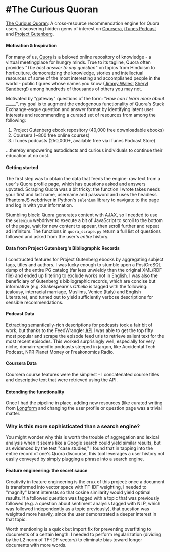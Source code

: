 #The Curious Quoran
==============

[The Curious Quoran](www.curiousquoran.com): A cross-resource recommendation engine for Quora users, discovering hidden gems of interest on [Coursera](https://coursera.org), [iTunes Podcast](https://www.apple.com/itunes/podcasts/discover/) and [Project Gutenberg](https://www.gutenberg.org/). 


#### Motivation & Inspiration

For many of us, [Quora](http://www.quora.com) is a beloved online repository of knowledge - a virtual meetingplace for hungry minds. True to its tagline, Quora often provides *"The best answer to any question"* on topics from Hinduism to horticulture, democratizing the knowledge, stories and intellectual resources of some of the most interesting and accomplished people in the world - public figures whose names you know ([Jimmy Wales!](http://www.quora.com/Jimmy-Wales) [Sheryl Sandberg!](http://www.quora.com/Sheryl-Sandberg)) among hundreds of thousands of others you may not.

Motivated by "gateway" questions of the form: "*How can I learn more about _____*", my goal is to augment the endogenous functionality of Quora's Stack Exchange-esque question and answer format by identifying latent user interests and recommending a curated set of resources from among the following: 

1. Project Gutenberg ebook repository (40,000 free downloadable ebooks)
2. Coursera (~800 free online courses)
3. iTunes podcasts (250,000+, available free via iTunes Podcast Store)

...thereby empowering autodidacts and curious individuals to continue their education at no cost.

#### Getting started

The first step was to obtain the data that feeds the engine: raw text from a user's Quora profile page, which has questions asked and answers upvoted. Scraping Quora was a bit tricky: the function I wrote takes needs your first and last name, username and password and uses the headless PhantomJS webdriver in Python's `selenium` library to navigate to the page and log in with your information. 

Stumbling block: Quora generates content with AJAX, so I needed to use the `selenium` webdriver to execute a bit of JavaScript to scroll to the bottom of the page, wait for new content to appear, then scroll further and repeat ad infinitum. The functions in `quora_scrape.py` return a full list of questions followed and asked from the user's *entire* history.

#### Data from Project Gutenberg's Bibliographic Records

I constructed features for Project Gutenberg ebooks by aggregating subject tags, titles and authors. I was lucky enough to stumble upon a PostGreSQL dump of the entire PG catalog (far less unwieldy than the original XML/RDF file) and ended up filtering to exclude works not in English. I was also the beneficiary of Gutenberg's bibliographic records, which are concise but informative (e.g. Shakespeare's *Othello* is tagged with the following: jealousy, interracial marriage, Muslims, Venice (Italy) and English Literature), and turned out to yield sufficiently verbose descriptions for sensible recommendations.

#### Podcast Data

Extracting semantically-rich descriptions for podcasts took a fair bit of work, but thanks to the FeedWrangler [API](https://feedwrangler.net/developers/podcasts_directory#show) I was able to get the top fifty most popular and scrape the episode feed urls to retrieve salient text for the most recent episodes. This worked surprisingly well, especially for very niche, domain-specific podcasts steeped in jargon, like Accidental Tech Podcast, NPR Planet Money or Freakonomics Radio.

#### Coursera Data

Coursera course features were the simplest - I concatenated course titles and descriptive text that were retrieved using the API.  

#### Extending the functionality

Once I had the pipeline in place, adding new resources (like curated writing from [Longform](http://longform.org) and changing the user profile or question page was a trivial matter.  

### Why is this more sophisticated than a search engine?

You might wonder why this is worth the trouble of aggregation and lexical analysis when it seems like a Google search could yield similar results, but as evidenced by the test "case studies," I found that in tapping into the entire record of one's Quora discourse, this tool leverages a user history not easily conveyed by simply plugging a phrase into a search engine. 


#### Feature engineering: the secret sauce

Creativity in feature engineering is the crux of this project: once a document is transformed into vector space with TF-IDF weighting, I needed to "magnify" latent interests so that cosine similarity would yield optimal results. If a followed question was tagged with a topic that was previously followed (e.g. a question about sentiment analysis tagged with NLP, which was followed independently as a topic previously), that question was weighted more heavily, since the user demonstrated a deeper interest in that topic.

Worth mentioning is a quick but import fix for preventing overfitting to documents of a certain length: I needed to perform regularization (dividing by the L2 norm of TF-IDF vectors) to eliminate bias toward longer documents with more words. 

